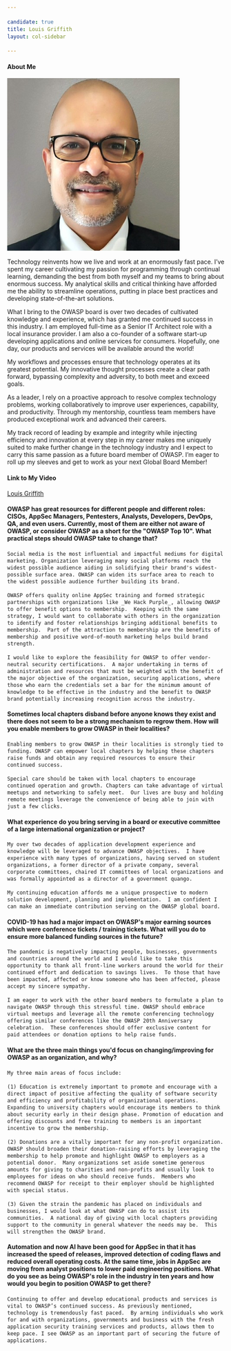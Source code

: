 ```yaml
---

candidate: true
title: Louis Griffith
layout: col-sidebar

---
```


#### About Me
![Louis Griffith](assets/images/louis_griffith.jpeg)

Technology reinvents how we live and work at an enormously fast pace. I’ve spent my career cultivating my passion for programming through continual learning, demanding the best from both myself and my teams to bring about enormous success. My analytical skills and critical thinking have afforded me the ability to streamline operations, putting in place best practices and developing state-of-the-art solutions.

What I bring to the OWASP board is over two decades of cultivated knowledge and experience, which has granted me continued success in this industry. I am employed full-time as a Senior IT Architect role with a local insurance provider. I am also a co-founder of a software start-up developing applications and online services for consumers.  Hopefully, one day, our products and services will be available around the world!

My workflows and processes ensure that technology operates at its greatest potential. My innovative thought processes create a clear path forward, bypassing complexity and adversity, to both meet and exceed goals.

As a leader, I rely on a proactive approach to resolve complex technology problems, working collaboratively to improve user experiences, capability, and productivity. Through my mentorship, countless team members have produced exceptional work and advanced their careers.

My track record of leading by example and integrity while injecting efficiency and innovation at every step in my career makes me uniquely suited to make further change in the technology industry and I expect to carry this same passion as a future board member of OWASP. 
I’m eager to roll up my sleeves and get to work as your next Global Board Member!


#### Link to My Video
[Louis Griffith](#)

#### OWASP has great resources for different people and different roles: CISOs, AppSec Managers, Pentesters, Analysts, Developers, DevOps, QA, and even users. Currently, most of them are either not aware of OWASP, or consider OWASP as a short for the "OWASP Top 10". What practical steps should OWASP take to change that?
```
Social media is the most influential and impactful mediums for digital marketing. Organization leveraging many social platforms reach the widest possible audience aiding in solidifying their brand's widest-possible surface area. OWASP can widen its surface area to reach to the widest possible audience further building its brand.

OWASP offers quality online AppSec training and formed strategic partnerships with organizations like _We Hack Purple_, allowing OWASP to offer benefit options to membership.  Keeping with the same strategy, I would want to collaborate with others in the organization to identify and foster relationships bringing additional benefits to membership.  Part of the attraction to membership are the benefits of membership and positive word-of-mouth marketing helps build brand strength.

I would like to explore the feasibility for OWASP to offer vendor-neutral security certifications.  A major undertaking in terms of administration and resources that must be weighted with the benefit of the major objective of the organization, securing applications, where those who earn the credentials set a bar for the minimum amount of knowledge to be effective in the industry and the benefit to OWASP brand potentially increasing recognition across the industry.
```

#### Sometimes local chapters disband before anyone knows they exist and there does not seem to be a strong mechanism to regrow them. How will you enable members to grow OWASP in their localities?
```
Enabling members to grow OWASP in their localities is strongly tied to funding. OWASP can empower local chapters by helping these chapters raise funds and obtain any required resources to ensure their continued success.   

Special care should be taken with local chapters to encourage continued operation and growth. Chapters can take advantage of virtual meetups and networking to safely meet.  Our lives are busy and holding remote meetings leverage the convenience of being able to join with just a few clicks. 

```

#### What experience do you bring serving in a board or executive committee of a large international organization or project?
```
My over two decades of application development experience and knowledge will be leveraged to advance OWASP objectives.  I have experience with many types of organizations, having served on student organizations, a former director of a private company, several corporate committees, chaired IT committees of local organizations and was formally appointed as a director of a government quango.

My continuing education affords me a unique prospective to modern solution development, planning and implementation.  I am confident I can make an immediate contribution serving on the OWASP global board.
```

#### COVID-19 has had a major impact on OWASP's major earning sources which were conference tickets / training tickets. What will you do to ensure more balanced funding sources in the future?
```
The pandemic is negatively impacting people, businesses, governments and countries around the world and I would like to take this opportunity to thank all front-line workers around the world for their continued effort and dedication to savings lives.  To those that have been impacted, affected or know someone who has been affected, please accept my sincere sympathy.

I am eager to work with the other board members to formulate a plan to navigate OWASP through this stressful time. OWASP should embrace virtual meetups and leverage all the remote conferencing technology offering similar conferences like the OWASP 20th Anniversary celebration.  These conferences should offer exclusive content for paid attendees or donation options to help raise funds.
```

#### What are the three main things you'd focus on changing/improving for OWASP as an organization, and why?
```
My three main areas of focus include:

(1) Education is extremely important to promote and encourage with a direct impact of positive affecting the quality of software security and efficiency and profitability of organizational operations. Expanding to university chapters would encourage its members to think about security early in their design phase. Promotion of education and offering discounts and free training to members is an important incentive to grow the membership.  

(2) Donations are a vitally important for any non-profit organization.  OWASP should broaden their donation-raising efforts by leveraging the membership to help promote and highlight OWASP to employers as a potential donor.  Many organizations set aside sometime generous amounts for giving to charities and non-profits and usually look to employees for ideas on who should receive funds.  Members who recommend OWASP for receipt to their employer should be highlighted with special status.

(3) Given the strain the pandemic has placed on individuals and businesses, I would look at what OWASP can do to assist its communities.  A national day of giving with local chapters providing support to the community in general whatever the needs may be.  This will strengthen the OWASP brand.

```

#### Automation and now AI have been good for AppSec in that it has increased the speed of releases, improved detection of coding flaws and reduced overall operating costs. At the same time, jobs in AppSec are moving from analyst positions to lower paid engineering positions. What do you see as being OWASP's role in the industry in ten years and how would you begin to position OWASP to get there?
```
Continuing to offer and develop educational products and services is vital to OWASP’s continued success. As previously mentioned, technology is tremendously fast paced.  By arming individuals who work for and with organizations, governments and business with the fresh application security training services and products, allows them to keep pace. I see OWASP as an important part of securing the future of applications.
```
